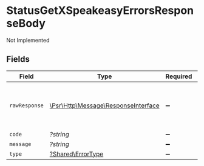 # StatusGetXSpeakeasyErrorsResponseBody

Not Implemented


## Fields

| Field                                                                                                        | Type                                                                                                         | Required                                                                                                     | Description                                                                                                  |
| ------------------------------------------------------------------------------------------------------------ | ------------------------------------------------------------------------------------------------------------ | ------------------------------------------------------------------------------------------------------------ | ------------------------------------------------------------------------------------------------------------ |
| `rawResponse`                                                                                                | [\Psr\Http\Message\ResponseInterface](https://www.php-fig.org/psr/psr-7/#33-psrhttpmessageresponseinterface) | :heavy_minus_sign:                                                                                           | Raw HTTP response; suitable for custom response parsing                                                      |
| `code`                                                                                                       | *?string*                                                                                                    | :heavy_minus_sign:                                                                                           | N/A                                                                                                          |
| `message`                                                                                                    | *?string*                                                                                                    | :heavy_minus_sign:                                                                                           | N/A                                                                                                          |
| `type`                                                                                                       | [?Shared\ErrorType](../../Models/Shared/ErrorType.md)                                                        | :heavy_minus_sign:                                                                                           | N/A                                                                                                          |